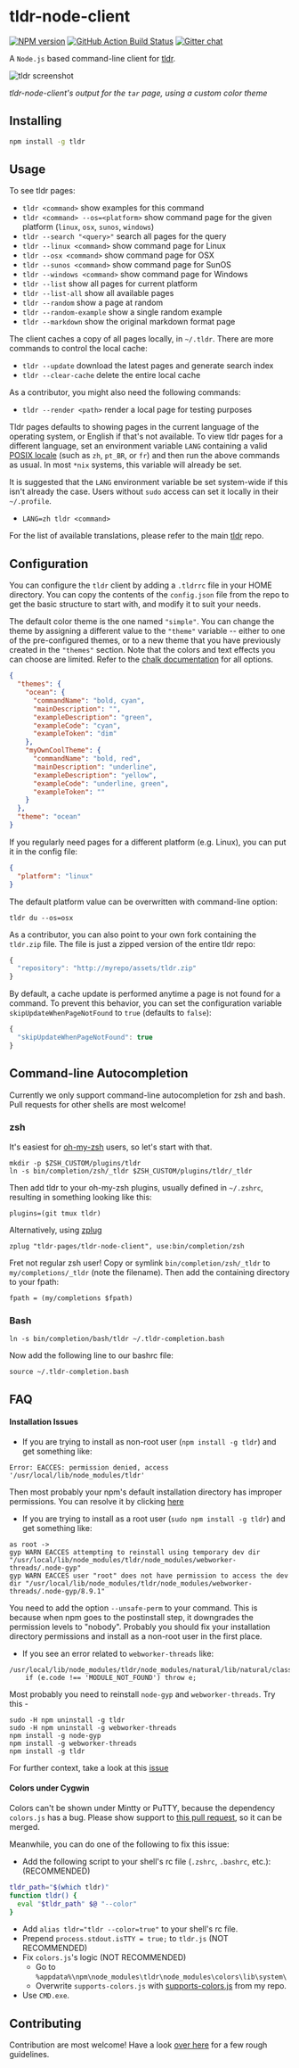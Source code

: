 # tldr-node-client

[![NPM version][npm-image]][npm-url]
[![GitHub Action Build Status][gh-actions-image]][gh-actions-url]
[![Gitter chat][gitter-image]][gitter-url]

A `Node.js` based command-line client for [tldr](https://github.com/tldr-pages/tldr).

![tldr screenshot](screenshot.png)

_tldr-node-client's output for the `tar` page, using a custom color theme_

## Installing

```bash
npm install -g tldr
```

## Usage

To see tldr pages:

- `tldr <command>` show examples for this command
- `tldr <command> --os=<platform>` show command page for the given platform (`linux`, `osx`, `sunos`, `windows`)
- `tldr --search "<query>"` search all pages for the query
- `tldr --linux <command>` show command page for Linux
- `tldr --osx <command>` show command page for OSX
- `tldr --sunos <command>` show command page for SunOS
- `tldr --windows <command>` show command page for Windows
- `tldr --list` show all pages for current platform
- `tldr --list-all` show all available pages
- `tldr --random` show a page at random
- `tldr --random-example` show a single random example
- `tldr --markdown` show the original markdown format page

The client caches a copy of all pages locally, in `~/.tldr`.
There are more commands to control the local cache:

- `tldr --update` download the latest pages and generate search index
- `tldr --clear-cache` delete the entire local cache

As a contributor, you might also need the following commands:

- `tldr --render <path>` render a local page for testing purposes

Tldr pages defaults to showing pages in the current language of the operating system, or English if that's not available. To view tldr pages for a different language, set an environment variable `LANG` containing a valid [POSIX locale](https://www.gnu.org/software/gettext/manual/html_node/Locale-Names.html#Locale-Names) (such as `zh`, `pt_BR`, or `fr`) and then run the above commands as usual. In most `*nix` systems, this variable will already be set.

It is suggested that the `LANG` environment variable be set system-wide if this isn't already the case. Users without `sudo` access can set it locally in their `~/.profile`.

- `LANG=zh tldr <command>`

For the list of available translations, please refer to the main [tldr](https://github.com/tldr-pages/tldr) repo.

## Configuration

You can configure the `tldr` client by adding a `.tldrrc` file in your HOME directory. You can copy the contents of the `config.json` file from the repo to get the basic structure to start with, and modify it to suit your needs.

The default color theme is the one named `"simple"`. You can change the theme by assigning a different value to the `"theme"` variable -- either to one of the pre-configured themes, or to a new theme that you have previously created in the `"themes"` section. Note that the colors and text effects you can choose are limited. Refer to the [chalk documentation](https://github.com/chalk/chalk#styles) for all options.

```json
{
  "themes": {
    "ocean": {
      "commandName": "bold, cyan",
      "mainDescription": "",
      "exampleDescription": "green",
      "exampleCode": "cyan",
      "exampleToken": "dim"
    },
    "myOwnCoolTheme": {
      "commandName": "bold, red",
      "mainDescription": "underline",
      "exampleDescription": "yellow",
      "exampleCode": "underline, green",
      "exampleToken": ""
    }
  },
  "theme": "ocean"
}
```

If you regularly need pages for a different platform (e.g. Linux),
you can put it in the config file:

```json
{
  "platform": "linux"
}
```

The default platform value can be overwritten with command-line option:

```shell
tldr du --os=osx
```

As a contributor, you can also point to your own fork containing the `tldr.zip` file. The file is just a zipped version of the entire tldr repo:

```js
{
  "repository": "http://myrepo/assets/tldr.zip"
}
```

By default, a cache update is performed anytime a page is not found for a command. To prevent this behavior,
you can set the configuration variable `skipUpdateWhenPageNotFound` to `true` (defaults to `false`):

```js
{
  "skipUpdateWhenPageNotFound": true
}
```

## Command-line Autocompletion

Currently we only support command-line autocompletion for zsh
and bash. Pull requests for other shells are most welcome!

### zsh

It's easiest for
[oh-my-zsh](https://github.com/robbyrussell/oh-my-zsh)
users, so let's start with that.

```
mkdir -p $ZSH_CUSTOM/plugins/tldr
ln -s bin/completion/zsh/_tldr $ZSH_CUSTOM/plugins/tldr/_tldr
```

Then add tldr to your oh-my-zsh plugins,
usually defined in `~/.zshrc`,
resulting in something looking like this:

```
plugins=(git tmux tldr)
```

Alternatively, using [zplug](https://github.com/zplug/zplug)

```
zplug "tldr-pages/tldr-node-client", use:bin/completion/zsh
```

Fret not regular zsh user!
Copy or symlink `bin/completion/zsh/_tldr` to
`my/completions/_tldr`
(note the filename).
Then add the containing directory to your fpath:

```
fpath = (my/completions $fpath)
```

### Bash

```
ln -s bin/completion/bash/tldr ~/.tldr-completion.bash
```

Now add the following line to our bashrc file:

```
source ~/.tldr-completion.bash
```

## FAQ

#### Installation Issues

- If you are trying to install as non-root user (`npm install -g tldr`) and get something like:

```
Error: EACCES: permission denied, access '/usr/local/lib/node_modules/tldr'
```

Then most probably your npm's default installation directory has improper permissions. You can resolve it by clicking [here](https://docs.npmjs.com/getting-started/fixing-npm-permissions)

- If you are trying to install as a root user (`sudo npm install -g tldr`) and get something like:

```
as root ->
gyp WARN EACCES attempting to reinstall using temporary dev dir "/usr/local/lib/node_modules/tldr/node_modules/webworker-threads/.node-gyp"
gyp WARN EACCES user "root" does not have permission to access the dev dir "/usr/local/lib/node_modules/tldr/node_modules/webworker-threads/.node-gyp/8.9.1"
```

You need to add the option `--unsafe-perm` to your command. This is because when npm goes to the postinstall step, it downgrades the permission levels to "nobody". Probably you should fix your installation directory permissions and install as a non-root user in the first place.

- If you see an error related to `webworker-threads` like:

```
/usr/local/lib/node_modules/tldr/node_modules/natural/lib/natural/classifiers/classifier.js:32
    if (e.code !== 'MODULE_NOT_FOUND') throw e;
```

Most probably you need to reinstall `node-gyp` and `webworker-threads`. Try this -

```
sudo -H npm uninstall -g tldr
sudo -H npm uninstall -g webworker-threads
npm install -g node-gyp
npm install -g webworker-threads
npm install -g tldr
```

For further context, take a look at this [issue](https://github.com/tldr-pages/tldr-node-client/issues/179)

#### Colors under Cygwin

Colors can't be shown under Mintty or PuTTY, because the dependency `colors.js` has a bug.
Please show support to [this pull request](https://github.com/Marak/colors.js/pull/154), so it can be merged.

Meanwhile, you can do one of the following to fix this issue:

- Add the following script to your shell's rc file (`.zshrc`, `.bashrc`, etc.): (RECOMMENDED)

```bash
tldr_path="$(which tldr)"
function tldr() {
  eval "$tldr_path" $@ "--color"
}
```

- Add `alias tldr="tldr --color=true"` to your shell's rc file.
- Prepend `process.stdout.isTTY = true;` to `tldr.js` (NOT RECOMMENDED)
- Fix `colors.js`'s logic (NOT RECOMMENDED)
  - Go to `%appdata%\npm\node_modules\tldr\node_modules\colors\lib\system\`
  - Overwrite `supports-colors.js` with [supports-colors.js](https://raw.githubusercontent.com/RShadowhand/colors.js/master/lib/system/supports-colors.js) from my repo.
- Use `CMD.exe`.

## Contributing

Contribution are most welcome!
Have a look [over here](https://github.com/tldr-pages/tldr-node-client/blob/master/.github/CONTRIBUTING.md)
for a few rough guidelines.

[npm-url]: https://www.npmjs.com/package/tldr
[npm-image]: https://img.shields.io/npm/v/tldr.svg
[gh-actions-url]: https://github.com/tldr-pages/tldr-node-client/actions?query=workflow%3ATest+branch%3Amaster
[gh-actions-image]: https://img.shields.io/github/workflow/status/tldr-pages/tldr-node-client/Test/master
[dep-url]: https://david-dm.org/tldr-pages/tldr-node-client
[dep-image]: https://david-dm.org/tldr-pages/tldr-node-client.svg?theme=shields.io
[dev-dep-url]: https://david-dm.org/tldr-pages/tldr-node-client#info=devDependencies
[dev-dep-image]: https://david-dm.org/tldr-pages/tldr-node-client/dev-status.svg?theme=shields.io
[gitter-url]: https://gitter.im/tldr-pages/tldr
[gitter-image]: https://badges.gitter.im/tldr-pages/tldr.png
